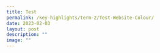 ```yaml
---
title: Test
permalink: /key-highlights/term-2/Test-Website-Colour/
date: 2023-02-03
layout: post
description: ""
image: ""
---
```

